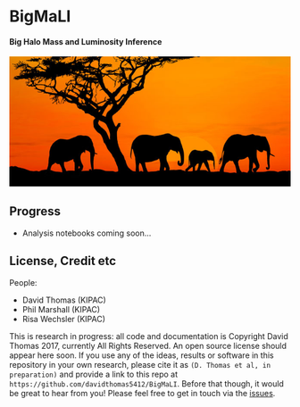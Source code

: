 # BigMaLI
#### Big Halo Mass and Luminosity Inference

![Image](docs/pics/elephantsunset.jpg?raw=true)

## Progress

* Analysis notebooks coming soon...

## License, Credit etc

People:

* David Thomas (KIPAC)
* Phil Marshall (KIPAC)
* Risa Wechsler (KIPAC)

This is research in progress: all code and documentation is Copyright David Thomas 2017, currently All Rights Reserved. An open source license should appear here soon. If you use any of the ideas, results or software in this repository in your own research, please cite it as `(D. Thomas et al, in preparation)` and provide a link to this repo at `https://github.com/davidthomas5412/BigMaLI`. Before that though, it would be great to hear from you! Please feel free to get in touch via the [issues](https://github.com/davidthomas5412/BigMaLI/issues).
